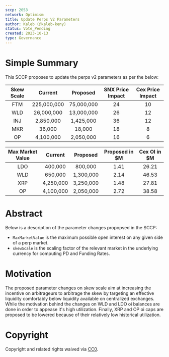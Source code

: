 ```yaml
---
sccp: 2053
network: Optimism
title: Update Perps V2 Parameters
author: Kaleb (@kaleb-keny)
status: Vote_Pending
created: 2023-10-13
type: Governance
---
```


# Simple Summary

This SCCP proposes to update the perps v2 parameters as per the below:

| Skew Scale |   Current   |  Proposed  | SNX Price Impact | Cex Price Impact |
|:----------:|:-----------:|:----------:|:----------------:|:----------------:|
|     FTM    | 225,000,000 | 75,000,000 |        24        |        10        |
|     WLD    |  26,000,000 | 13,000,000 |        26        |        12        |
|     INJ    |  2,850,000  |  1,425,000 |        36        |        12        |
|     MKR    |    36,000   |   18,000   |        18        |         8        |
|     OP     |  4,100,000  |  2,050,000 |        16        |         6        |


| Max Market Value |  Current  |  Proposed | Proposed in $M | Cex OI in $M |
|:----------------:|:---------:|:---------:|:--------------:|:------------:|
|        LDO       |  400,000  |  800,000  |      1.41      |     26.21    |
|        WLD       |  650,000  | 1,300,000 |      2.14      |     46.53    |
|        XRP       | 4,250,000 | 3,250,000 |      1.48      |     27.81    |
|        OP        | 4,100,000 | 2,050,000 |      2.72      |     38.58    |


# Abstract

Below is a description of the parameter changes propopsed in the SCCP:
- `MaxMarketValue` is the maximum possible open interest on any given side of a perp market.
- `skewScale` is the scaling factor of the relevant market in the underlying currency for computing PD and Funding Rates.

# Motivation

The proposed parameter changes on skew scale aim at increasing the incentive on arbitrageurs to arbitrage the skew by targeting an effective liquidity comfortably below liquidity available on centralized exchanges. While the motivation behind the changes on WLD and LDO oi balances are done in order to appease it's high utilization. Finally, XRP and OP oi caps are proposed to be lowered because of their relatively low historical utilization. 

# Copyright

Copyright and related rights waived via [CC0](https://creativecommons.org/publicdomain/zero/1.0/).


